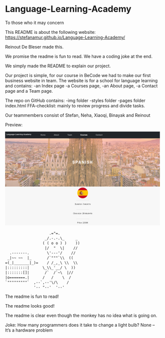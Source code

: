# Language-Learning-Academy

To those who it may concern 

This README is about the following website: https://stefanamur.github.io/Language-Learning-Academy/

Reinout De Bleser made this.

We promise the readme is fun to read. We have a coding joke at the end. 

We simply made the README to explain our project. 

Our project is simple, for our course in BeCode we had to make our first business website in team. 
The website is for a school for language learning and contains:
-an Index page 
-a Courses page, 
-an About page, 
-a Contact page 
and a Team page. 

The repo on GitHub contains: 
-img folder
-styles folder
-pages folder
index.html
FFA-checklist: mainly to review progress and divide tasks. 

Our teammembers consist of Stefan, Neha, Xiaoqi, Binayak and Reinout

Preview:

![img_2.png](Preview.png)



                        .="=.
                      _/.-.-.\_     _
                     ( ( o o ) )    ))
                      |/  "  \|    //
      .-------.        \'---'/    //
     _|~~ ~~  |_       /`"""`\\  ((
    =(_|_______|_)=    / /_,_\ \\  \\
    |:::::::::|      \_\\_'__/ \  ))
    |:::::::[]|       /`  /`~\  |//
    |o=======.|      /   /    \  / 
    `"""""""""`  ,--`,--'\/\    /
                 '-- "--'  '--'

The readme is fun to read! 

The readme looks good!

The readme is clear even though the monkey has no idea what is going on.

Joke:
How many programmers does it take to change a light bulb?
None – It’s a hardware problem